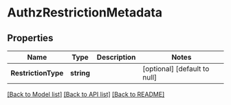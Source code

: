 # AuthzRestrictionMetadata

## Properties
Name | Type | Description | Notes
------------ | ------------- | ------------- | -------------
**RestrictionType** | **string** |  | [optional] [default to null]

[[Back to Model list]](../README.md#documentation-for-models) [[Back to API list]](../README.md#documentation-for-api-endpoints) [[Back to README]](../README.md)

